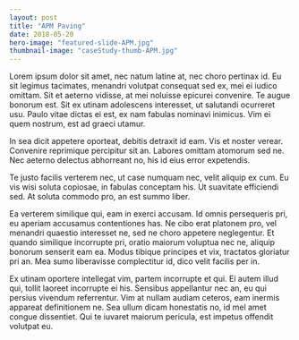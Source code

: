 ```yaml
---
layout: post
title: "APM Paving"
date: 2018-05-20
hero-image: "featured-slide-APM.jpg"
thumbnail-image: "caseStudy-thumb-APM.jpg"
---
```


Lorem ipsum dolor sit amet, nec natum latine at, nec choro pertinax id. Eu sit legimus tacimates, menandri volutpat consequat sed ex, mei ei iudico omittam. Sit et aeterno vidisse, at mei noluisse epicurei convenire. Te augue bonorum est. Sit ex utinam adolescens interesset, ut salutandi ocurreret usu. Paulo vitae dictas ei est, ex nam fabulas nominavi inimicus. Vim ei quem nostrum, est ad graeci utamur.

In sea dicit appetere oporteat, debitis detraxit id eam. Vis et noster verear. Convenire reprimique percipitur sit an. Labores omittam atomorum sed ne. Nec aeterno delectus abhorreant no, his id eius error expetendis.

Te justo facilis verterem nec, ut case numquam nec, velit aliquip ex cum. Eu vis wisi soluta copiosae, in fabulas conceptam his. Ut suavitate efficiendi sed. At soluta commodo pro, an est summo liber.

Ea verterem similique qui, eam in exerci accusam. Id omnis persequeris pri, eu aperiam accusamus contentiones has. Ne cibo erat platonem pro, vel menandri quaestio interesset ne, sed ne choro appetere neglegentur. Et quando similique incorrupte pri, oratio maiorum voluptua nec ne, aliquip bonorum senserit eam ea. Modus tibique principes et vix, tractatos gloriatur pri an. Mea sumo liberavisse complectitur id, dico velit facilis per in.

Ex utinam oportere intellegat vim, partem incorrupte et qui. Ei autem illud qui, tollit laoreet incorrupte ei his. Sensibus appellantur nec an, eu qui persius vivendum referrentur. Vim at nullam audiam ceteros, eam inermis appareat definitionem ne. Sea ullum dicam honestatis no, id mel amet congue dissentiet. Qui te iuvaret maiorum pericula, est impetus offendit volutpat eu.
